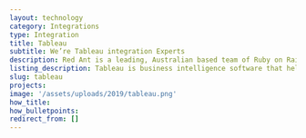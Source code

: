 ```yaml
---
layout: technology
category: Integrations
type: Integration
title: Tableau
subtitle: We’re Tableau integration Experts
description: Red Ant is a leading, Australian based team of Ruby on Rails Developers. We’ve worked with hundreds of companies and startups to integrate their apps with Tableau.
listing_description: Tableau is business intelligence software that helps people see and understand their data. We can help you design the best application of Tableau to give you the business insights you need from your data.
slug: tableau
projects:
image: '/assets/uploads/2019/tableau.png'
how_title:
how_bulletpoints:
redirect_from: []
---
```

